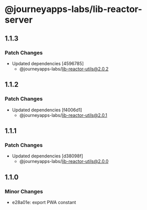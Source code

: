 # @journeyapps-labs/lib-reactor-server

## 1.1.3

### Patch Changes

- Updated dependencies [4596785]
  - @journeyapps-labs/lib-reactor-utils@2.0.2

## 1.1.2

### Patch Changes

- Updated dependencies [f4006d1]
  - @journeyapps-labs/lib-reactor-utils@2.0.1

## 1.1.1

### Patch Changes

- Updated dependencies [d38098f]
  - @journeyapps-labs/lib-reactor-utils@2.0.0

## 1.1.0

### Minor Changes

- e28a01e: export PWA constant
